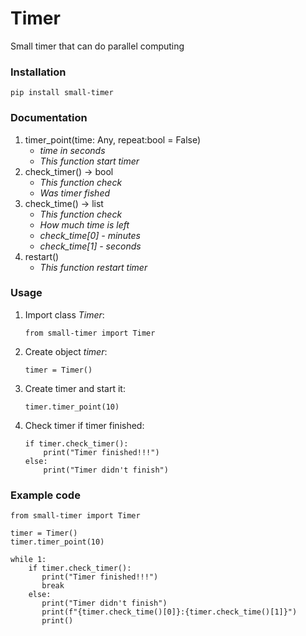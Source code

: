 # Timer

Small timer that can do parallel computing

### Installation

```
pip install small-timer
```

### Documentation

1. timer_point(time: Any, repeat:bool = False)
   - _time in seconds_
   - _This function start timer_
2. check_timer() -> bool
   - _This function check_
   - _Was timer fished_
3. check_time() -> list
   - _This function check_
   - _How much time is left_
   - _check_time[0] - minutes_
   - _check_time[1] - seconds_
4. restart()
   - _This function restart timer_

### Usage

1. Import class _Timer_:
   ```
   from small-timer import Timer
   ```
2. Create object _timer_:
   ```
   timer = Timer()
   ```
3. Create timer and start it:
   ```
   timer.timer_point(10)
   ```
4. Check timer if timer finished:
   ```
   if timer.check_timer():
       print("Timer finished!!!")
   else:
       print("Timer didn't finish")
   ```

### Example code

```
from small-timer import Timer

timer = Timer()
timer.timer_point(10)

while 1:
    if timer.check_timer():
       print("Timer finished!!!")
       break
    else:
       print("Timer didn't finish")
       print(f"{timer.check_time()[0]}:{timer.check_time()[1]}")
       print()
```
